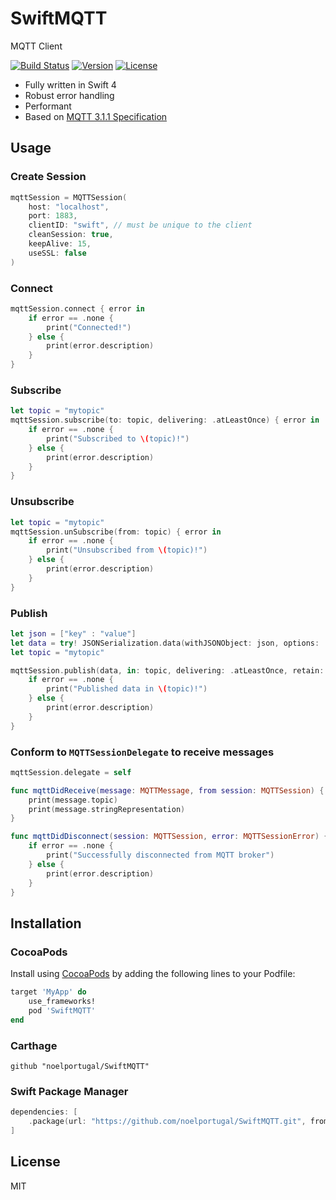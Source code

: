 # SwiftMQTT

MQTT Client

[![Build Status](https://travis-ci.org/noelportugal/SwiftMQTT.svg)](https://travis-ci.org/noelportugal/SwiftMQTT)
[![Version](https://img.shields.io/cocoapods/v/SwiftMQTT.svg?style=flat)](http://cocoapods.org/pods/SwiftMQTT)
[![License](https://img.shields.io/cocoapods/l/SwiftMQTT.svg?style=flat)](http://cocoapods.org/pods/SwiftMQTT)

* Fully written in Swift 4
* Robust error handling
* Performant
* Based on [MQTT 3.1.1 Specification](http://docs.oasis-open.org/mqtt/mqtt/v3.1.1/os/mqtt-v3.1.1-os.html)

## Usage

### Create Session
```swift
mqttSession = MQTTSession(
	host: "localhost",
	port: 1883,
	clientID: "swift", // must be unique to the client
	cleanSession: true,
	keepAlive: 15,
	useSSL: false
)
```

### Connect
```swift
mqttSession.connect { error in
    if error == .none {
        print("Connected!")
    } else {
        print(error.description)
    }
}
```

### Subscribe
```swift
let topic = "mytopic" 
mqttSession.subscribe(to: topic, delivering: .atLeastOnce) { error in
    if error == .none {
        print("Subscribed to \(topic)!")
    } else {
        print(error.description)
    }
}
```

### Unsubscribe
```swift
let topic = "mytopic"
mqttSession.unSubscribe(from: topic) { error in
    if error == .none {
        print("Unsubscribed from \(topic)!")
    } else {
        print(error.description)
    }
}
```

### Publish

```swift
let json = ["key" : "value"]
let data = try! JSONSerialization.data(withJSONObject: json, options: .prettyPrinted)
let topic = "mytopic"

mqttSession.publish(data, in: topic, delivering: .atLeastOnce, retain: false) { error in
    if error == .none {
        print("Published data in \(topic)!")
    } else {
        print(error.description)
    }
}
```

### Conform to `MQTTSessionDelegate` to receive messages 
```swift
mqttSession.delegate = self
```
```swift
func mqttDidReceive(message: MQTTMessage, from session: MQTTSession) {
    print(message.topic)
    print(message.stringRepresentation)
}
```
```swift
func mqttDidDisconnect(session: MQTTSession, error: MQTTSessionError) {
    if error == .none {
        print("Successfully disconnected from MQTT broker")
    } else {
        print(error.description)
    }
}
```

## Installation

### CocoaPods

Install using [CocoaPods](http://cocoapods.org) by adding the following lines to your Podfile:

````ruby
target 'MyApp' do
    use_frameworks!
    pod 'SwiftMQTT'
end
````

### Carthage

```
github "noelportugal/SwiftMQTT"
```

### Swift Package Manager

```swift
dependencies: [
    .package(url: "https://github.com/noelportugal/SwiftMQTT.git", from: "3.0.0")
]
```
## License
MIT
